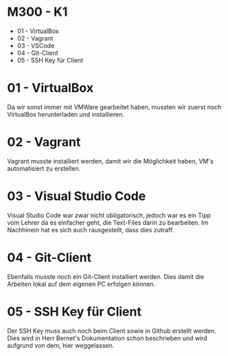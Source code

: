 M300 - K1
=======

* 01 - VirtualBox
* 02 - Vagrant
* 03 - VSCode
* 04 - Git-Client
* 05 - SSH Key für Client


01 - VirtualBox
======

Da wir sonst immer mit VMWare gearbeitet haben, mussten wir zuerst noch VirtualBox herunterladen und installieren.

02 - Vagrant
======

Vagrant musste installiert werden, damit wir die Möglichkeit haben, VM's automatisiert zu erstellen. 

03 - Visual Studio Code
======

Visual Studio Code war zwar nicht obligatorisch, jedoch war es ein Tipp vom Lehrer da es einfacher geht, die Text-Files darin zu bearbeiten. Im Nachhinein hat es sich auch rausgestellt, dass dies zutraff.

04 - Git-Client
======
Ebenfalls musste noch ein Git-Client installiert werden. Dies damit die Arbeiten lokal auf dem eigenen PC erfolgen können.

05 - SSH Key für Client 
======
Der SSH Key muss auch noch beim Client sowie in Github erstellt werden. Dies wird in Herr Bernet's Dokumentation schon beschrieben und wird aufgrund von dem, hier weggelassen.


